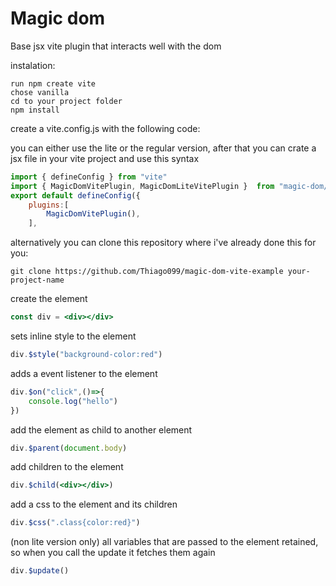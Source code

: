 # Magic dom

Base jsx vite plugin that interacts well with the dom

instalation:
```
run npm create vite
chose vanilla
cd to your project folder
npm install
```
create a vite.config.js with the following code:


you can either use the lite or the regular version, after that you can crate a jsx file in your
vite project and use this syntax

```js
import { defineConfig } from "vite"
import { MagicDomVitePlugin, MagicDomLiteVitePlugin }  from "magic-dom/vite-plugin"
export default defineConfig({
    plugins:[
        MagicDomVitePlugin(),
    ],
```

alternatively you can clone this repository where i've already done this for you:

```
git clone https://github.com/Thiago099/magic-dom-vite-example your-project-name
```

create the element
```jsx
const div = <div></div>
```

sets inline style to the element
```jsx
div.$style("background-color:red")
```

adds a event listener to the element
```jsx
div.$on("click",()=>{
    console.log("hello")
})
```

add the element as child to another element
```jsx
div.$parent(document.body)
```

add children to the element
```jsx
div.$child(<div></div>)
```

add a css to the element and its children
```jsx
div.$css(".class{color:red}")
```

(non lite version only) all variables that are passed to the element retained, so when you call
the update it fetches them again
```jsx
div.$update()
```